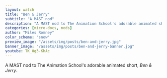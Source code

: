 ```yaml
---
layout: watch
title: "Ben & Jerry"
subtitle: "A MAST nod"
description: "A MAST nod to The Animation School's adorable animated short, Ben & Jerry."
categories: [micro-docs, nods]
author: "Miles Romney"
color_scheme: "snow"
preview_image: "/assets/img/posts/ben-and-jerry.jpg"
banner_image: "/assets/img/posts/ben-and-jerry-banner.jpg"
youtube: TK_0g3-KhAc
---
```


A MAST nod to The Animation School's adorable animated short, _Ben & Jerry_.

